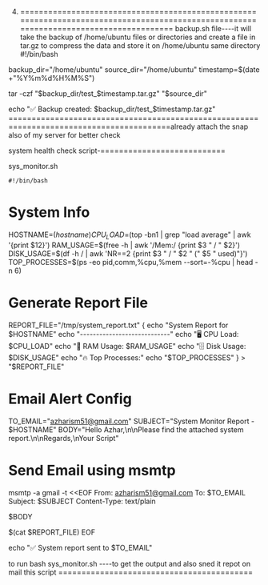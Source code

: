 
4. =======================================================================================================================================
   backup.sh    file----it will take the backup of /home/ubuntu  files or directories and create a file in tar.gz to compress the data and store it on  /home/ubuntu  same directory
   #!/bin/bash

backup_dir="/home/ubuntu"
source_dir="/home/ubuntu"
timestamp=$(date +"%Y%m%d%H%M%S")

tar -czf "$backup_dir/test_$timestamp.tar.gz" "$source_dir"

echo "✅ Backup created: $backup_dir/test_$timestamp.tar.gz"
=========================================================================================already attach the snap also of my server for better check

system health check script-===========================



sys_monitor.sh





    #!/bin/bash

# System Info
HOSTNAME=$(hostname)
CPU_LOAD=$(top -bn1 | grep "load average" | awk '{print $12}')
RAM_USAGE=$(free -h | awk '/Mem:/ {print $3 " / " $2}')
DISK_USAGE=$(df -h / | awk 'NR==2 {print $3 " / " $2 " (" $5 " used)"}')
TOP_PROCESSES=$(ps -eo pid,comm,%cpu,%mem --sort=-%cpu | head -n 6)

# Generate Report File
REPORT_FILE="/tmp/system_report.txt"
{
  echo "System Report for $HOSTNAME"
  echo "----------------------------"
  echo "🖥  CPU Load: $CPU_LOAD"
  echo "💾 RAM Usage: $RAM_USAGE"
  echo "🗄  Disk Usage: $DISK_USAGE"
  echo "🔥 Top Processes:"
  echo "$TOP_PROCESSES"
} > "$REPORT_FILE"

# Email Alert Config
TO_EMAIL="azharism51@gmail.com"
SUBJECT="System Monitor Report - $HOSTNAME"
BODY="Hello Azhar,\n\nPlease find the attached system report.\n\nRegards,\nYour Script"

# Send Email using msmtp
msmtp -a gmail -t <<EOF
From: azharism51@gmail.com
To: $TO_EMAIL
Subject: $SUBJECT
Content-Type: text/plain

$BODY

$(cat $REPORT_FILE)
EOF

echo "✅ System report sent to $TO_EMAIL"

to run bash sys_monitor.sh   ----to get the output and also sned it repot on mail this script    ==========================================
